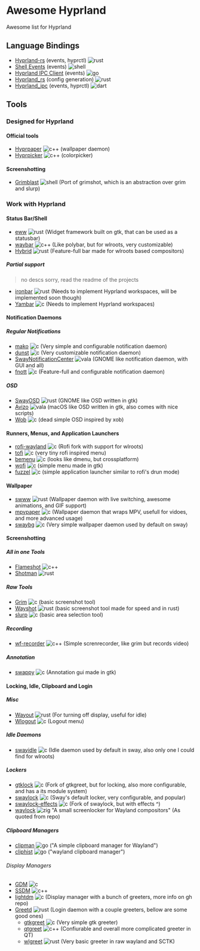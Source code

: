 # Awesome Hyprland
Awesome list for Hyprland

## Language Bindings
- [Hyprland-rs](https://github.com/hyprland-community/hyprland-rs) (events, hyprctl) ![rust][rs]
- [Shell Events](https://github.com/hyprwm/contrib/tree/main/shellevents) (events) ![shell][sh]
- [Hyprland IPC Client](https://github.com/labi-le/hyprland-ipc-client) (events) ![go][go]
- [Hyprland_rs](https://github.com/amirography/hyprland_rs) (config generation) ![rust][rs]
- [Hyprland_ipc](https://github.com/FlafyDev/hyprland_ipc) (events, hyprctl) ![dart][da]

## Tools

### Designed for Hyprland

#### Official tools
- [Hyprpaper](https://github.com/hyprwm/hyprpaper) ![c++][cpp] (wallpaper daemon)
- [Hyprpicker](https://github.com/hyprwm/hyprpicker)  ![c++][cpp] (colorpicker)

#### Screenshotting
- [Grimblast](https://github.com/hyprwm/contrib/tree/main/grimblast) ![shell][sh] (Port of grimshot, which is an abstraction over grim and slurp)

### Work with Hyprland

#### Status Bar/Shell
- [eww](https://github.com/elkowar/eww/) ![rust][rs] (Widget framework built on gtk, that can be used as a statusbar)
- [waybar](https://github.com/Alexays/Waybar/) ![c++][cpp] (Like polybar, but for wlroots, very customizable)
- [Hybrid](https://github.com/vars1ty/HybridBar) ![rust][rs] (Feature-full bar made for wlroots based compositors)

##### Partial support
> no descs sorry, read the readme of the projects

- [ironbar](https://github.com/JakeStanger/ironbar) ![rust][rs] (Needs to implement Hyprland workspaces, will be implemented soon though)
- [Yambar](https://codeberg.org/dnkl/yambar) ![c][c] (Needs to implement Hyprland workspaces)

#### Notification Daemons

##### Regular Notifications
- [mako](https://github.com/emersion/mako) ![c][c] (Very simple and configurable notification daemon)
- [dunst](https://dunst-project.org/) ![c][c] (Very customizable notification daemon)
- [SwayNotificationCenter](https://github.com/ErikReider/SwayNotificationCenter) ![vala][va] (GNOME like notification daemon, with GUI and all)
- [fnott](https://codeberg.org/dnkl/fnott) ![c][c] (Feature-full and configurable notification daemon)

##### OSD
- [SwayOSD](https://github.com/ErikReider/SwayOSD) ![rust][rs] (GNOME like OSD written in gtk)
- [Avizo](https://github.com/misterdanb/avizo) ![vala][va] (macOS like OSD written in gtk, also comes with nice scripts)
- [Wob](https://github.com/francma/wob) ![c][c] (dead simple OSD inspired by xob)

#### Runners, Menus, and Application Launchers
- [rofi-wayland](https://github.com/lbonn/rofi) ![c][c] (Rofi fork with support for wlroots)
- [tofi](https://github.com/philj56/tofi) ![c][c] (very tiny rofi inspired menu)
- [bemenu](https://github.com/Cloudef/bemenu) ![c][c] (looks like dmenu, but crossplatform)
- [wofi](https://hg.sr.ht/~scoopta/wofi) ![c][c] (simple menu made in gtk)
- [fuzzel](https://codeberg.org/dnkl/fuzzel) ![c][c] (simple application launcher similar to rofi's drun mode)

#### Wallpaper
- [swww](https://github.com/Horus645/swww) ![rust][rs] (Wallpaper daemon with live switching, awesome animations, and GIF support)
- [mpvpaper](https://github.com/GhostNaN/mpvpaper) ![c][c] (Wallpaper daemon that wraps MPV, usefull for vidoes, and more advanced usage)
- [swaybg](https://github.com/swaywm/swaybg) ![c][c] (Very simple wallpaper daemon used by default on sway)

#### Screenshotting

##### All in one Tools
- [Flameshot](https://github.com/flameshot-org/flameshot) ![c++][cpp]
- [Shotman](https://git.sr.ht/~whynothugo/shotman) ![rust][rs]

##### Raw Tools
- [Grim](https://github.com/emersion/grim) ![c][c] (basic screenshot tool)
- [Wayshot](https://git.sr.ht/~shinyzenith/wayshot) ![rust][rs] (basic screenshot tool made for speed and in rust)
- [slurp](https://github.com/emersion/slurp) ![c][c] (basic area selection tool)

##### Recording
- [wf-recorder](https://github.com/ammen99/wf-recorder) ![c++][c] (Simple screnrecorder, like grim but records video)

##### Annotation
- [swappy](https://github.com/jtheoof/swappy) ![c][c] (Annotation gui made in gtk)

#### Locking, Idle, Clipboard and Login

##### Misc
- [Wayout](https://git.sr.ht/~shinyzenith/wayout) ![rust][rs] (For turning off display, useful for idle)
- [Wlogout](https://github.com/ArtsyMacaw/wlogout) ![c][c] (Logout menu)

##### Idle Daemons
- [swayidle](https://github.com/swaywm/swayidle) ![c][c] (Idle daemon used by default in sway, also only one I could find for wlroots)

##### Lockers
- [gtklock](https://github.com/jovanlanik/gtklock) ![c][c] (Fork of gtkgreet, but for locking, also more configurable, and has a its module system)
- [swaylock](https://github.com/swaywm/swaylock) ![c][c] (Sway's default locker, very configurable, and popular)
- [swaylock-effects](https://github.com/mortie/swaylock-effects) ![c][c] (Fork of swaylock, but with effects ^)
- [waylock](https://github.com/ifreund/waylock) ![zig][z] "A small screenlocker for Wayland compositors" (As quoted from repo)

##### Clipboard Managers
- [clipman](https://github.com/yory8/clipman) ![go][go] ("A simple clipboard manager for Wayland") 
- [cliphist](https://github.com/sentriz/cliphist) ![go][go] ("wayland clipboard manager")
 
###### Display Managers
- [GDM](https://wiki.gnome.org/Projects/GDM) ![c][c]
- [SSDM](https://github.com/sddm/sddm) ![c++][cpp]
- [lightdm](https://github.com/canonical/lightdm) ![c][c] (Display manager with a bunch of greeters, more info on gh repo)
- [Greetd](https://sr.ht/~kennylevinsen/greetd/) ![rust][rs] (Login daemon with a couple greeters, bellow are some good ones)
  - [gtkgreet](https://git.sr.ht/~kennylevinsen/gtkgreet) ![c][c] (Very simple gtk greeter)
  - [qtgreet](https://gitlab.com/marcusbritanicus/QtGreet) ![c++][cpp] (Confiurable and overall more complicated greeter in QT)
  - [wlgreet](https://git.sr.ht/~kennylevinsen/wlgreet) ![rust][rs] (Very basic greeter in raw wayland and SCTK)

<!-- Links -->

<!-- Languages -->
<!-- Rust -->
[rs]: https://img.shields.io/badge/-rust-orange
<!-- Shell/Bash -->
[sh]: https://img.shields.io/badge/-shell-green
<!-- Golang -->
[go]: https://img.shields.io/badge/-go-68D7E2
<!-- C++ -->
[cpp]: https://img.shields.io/badge/-c%2B%2B-red
<!-- C -->
[c]: https://img.shields.io/badge/-c-lightgrey
<!-- Zig -->
[z]: https://img.shields.io/badge/-zig-yellow
<!-- Vala -->
[va]: https://img.shields.io/badge/-vala-blueviolet
<!-- Dart -->
[da]: https://img.shields.io/badge/-dart-02D3B3
